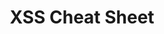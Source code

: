 ---
title: "XSS Cheat Sheet"
description: "Comprehensive collection of cross-site scripting (XSS) attack vectors, filter evasion techniques, and testing methodologies by PortSwigger."
platforms: ["web"]
categories: ["Web"]
tags: ["xss", "cross-site-scripting", "web-security", "payload-list", "attack-vectors"]
website: "https://portswigger.net/web-security/cross-site-scripting/cheat-sheet"
---